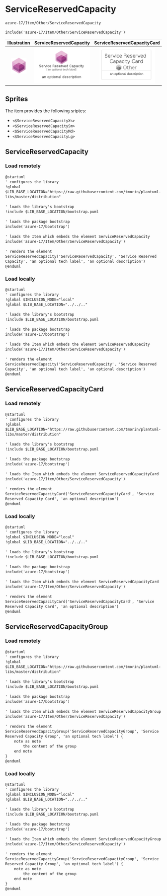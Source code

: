 # ServiceReservedCapacity


```text
azure-17/Item/Other/ServiceReservedCapacity
```

```text
include('azure-17/Item/Other/ServiceReservedCapacity')
```



| Illustration | ServiceReservedCapacity | ServiceReservedCapacityCard | ServiceReservedCapacityGroup |
| :---: | :---: | :---: | :---: |
| ![illustration for Illustration](../../../azure-17/Item/Other/ServiceReservedCapacity.png) | ![illustration for ServiceReservedCapacity](../../../azure-17/Item/Other/ServiceReservedCapacity.Local.png) | ![illustration for ServiceReservedCapacityCard](../../../azure-17/Item/Other/ServiceReservedCapacityCard.Local.png) | ![illustration for ServiceReservedCapacityGroup](../../../azure-17/Item/Other/ServiceReservedCapacityGroup.Local.png) |



## Sprites
The item provides the following sriptes:

- `<$ServiceReservedCapacityXs>`
- `<$ServiceReservedCapacitySm>`
- `<$ServiceReservedCapacityMd>`
- `<$ServiceReservedCapacityLg>`





## ServiceReservedCapacity

### Load remotely
```plantuml
@startuml
' configures the library
!global $LIB_BASE_LOCATION="https://raw.githubusercontent.com/tmorin/plantuml-libs/master/distribution"

' loads the library's bootstrap
!include $LIB_BASE_LOCATION/bootstrap.puml

' loads the package bootstrap
include('azure-17/bootstrap')

' loads the Item which embeds the element ServiceReservedCapacity
include('azure-17/Item/Other/ServiceReservedCapacity')

' renders the element
ServiceReservedCapacity('ServiceReservedCapacity', 'Service Reserved Capacity', 'an optional tech label', 'an optional description')
@enduml
```

### Load locally
```plantuml
@startuml
' configures the library
!global $INCLUSION_MODE="local"
!global $LIB_BASE_LOCATION="../../.."

' loads the library's bootstrap
!include $LIB_BASE_LOCATION/bootstrap.puml

' loads the package bootstrap
include('azure-17/bootstrap')

' loads the Item which embeds the element ServiceReservedCapacity
include('azure-17/Item/Other/ServiceReservedCapacity')

' renders the element
ServiceReservedCapacity('ServiceReservedCapacity', 'Service Reserved Capacity', 'an optional tech label', 'an optional description')
@enduml
```

## ServiceReservedCapacityCard

### Load remotely
```plantuml
@startuml
' configures the library
!global $LIB_BASE_LOCATION="https://raw.githubusercontent.com/tmorin/plantuml-libs/master/distribution"

' loads the library's bootstrap
!include $LIB_BASE_LOCATION/bootstrap.puml

' loads the package bootstrap
include('azure-17/bootstrap')

' loads the Item which embeds the element ServiceReservedCapacityCard
include('azure-17/Item/Other/ServiceReservedCapacity')

' renders the element
ServiceReservedCapacityCard('ServiceReservedCapacityCard', 'Service Reserved Capacity Card', 'an optional description')
@enduml
```

### Load locally
```plantuml
@startuml
' configures the library
!global $INCLUSION_MODE="local"
!global $LIB_BASE_LOCATION="../../.."

' loads the library's bootstrap
!include $LIB_BASE_LOCATION/bootstrap.puml

' loads the package bootstrap
include('azure-17/bootstrap')

' loads the Item which embeds the element ServiceReservedCapacityCard
include('azure-17/Item/Other/ServiceReservedCapacity')

' renders the element
ServiceReservedCapacityCard('ServiceReservedCapacityCard', 'Service Reserved Capacity Card', 'an optional description')
@enduml
```

## ServiceReservedCapacityGroup

### Load remotely
```plantuml
@startuml
' configures the library
!global $LIB_BASE_LOCATION="https://raw.githubusercontent.com/tmorin/plantuml-libs/master/distribution"

' loads the library's bootstrap
!include $LIB_BASE_LOCATION/bootstrap.puml

' loads the package bootstrap
include('azure-17/bootstrap')

' loads the Item which embeds the element ServiceReservedCapacityGroup
include('azure-17/Item/Other/ServiceReservedCapacity')

' renders the element
ServiceReservedCapacityGroup('ServiceReservedCapacityGroup', 'Service Reserved Capacity Group', 'an optional tech label') {
    note as note
        the content of the group
    end note
}
@enduml
```

### Load locally
```plantuml
@startuml
' configures the library
!global $INCLUSION_MODE="local"
!global $LIB_BASE_LOCATION="../../.."

' loads the library's bootstrap
!include $LIB_BASE_LOCATION/bootstrap.puml

' loads the package bootstrap
include('azure-17/bootstrap')

' loads the Item which embeds the element ServiceReservedCapacityGroup
include('azure-17/Item/Other/ServiceReservedCapacity')

' renders the element
ServiceReservedCapacityGroup('ServiceReservedCapacityGroup', 'Service Reserved Capacity Group', 'an optional tech label') {
    note as note
        the content of the group
    end note
}
@enduml
```

